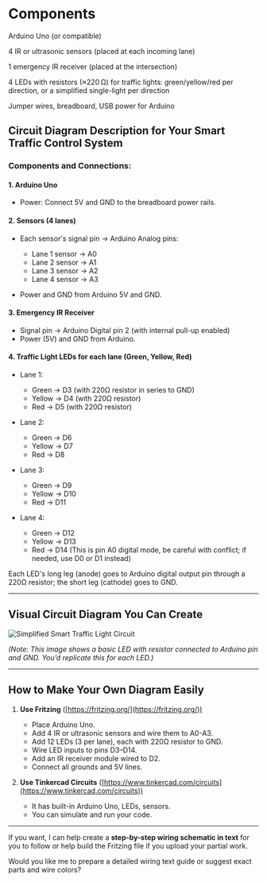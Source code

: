 # Components

Arduino Uno (or compatible)

4 IR or ultrasonic sensors (placed at each incoming lane)

1 emergency IR receiver (placed at the intersection)

4 LEDs with resistors (≈220 Ω) for traffic lights: green/yellow/red per direction, or a simplified single-light per direction

Jumper wires, breadboard, USB power for Arduino


## Circuit Diagram Description for Your Smart Traffic Control System

### Components and Connections:

#### 1. **Arduino Uno**

* Power: Connect 5V and GND to the breadboard power rails.

#### 2. **Sensors (4 lanes)**

* Each sensor's signal pin → Arduino Analog pins:

  * Lane 1 sensor → A0
  * Lane 2 sensor → A1
  * Lane 3 sensor → A2
  * Lane 4 sensor → A3
* Power and GND from Arduino 5V and GND.

#### 3. **Emergency IR Receiver**

* Signal pin → Arduino Digital pin 2 (with internal pull-up enabled)
* Power (5V) and GND from Arduino.

#### 4. **Traffic Light LEDs for each lane (Green, Yellow, Red)**

* Lane 1:

  * Green → D3 (with 220Ω resistor in series to GND)
  * Yellow → D4 (with 220Ω resistor)
  * Red → D5 (with 220Ω resistor)
* Lane 2:

  * Green → D6
  * Yellow → D7
  * Red → D8
* Lane 3:

  * Green → D9
  * Yellow → D10
  * Red → D11
* Lane 4:

  * Green → D12
  * Yellow → D13
  * Red → D14 (This is pin A0 digital mode, be careful with conflict; if needed, use D0 or D1 instead)

Each LED's long leg (anode) goes to Arduino digital output pin through a 220Ω resistor; the short leg (cathode) goes to GND.

---

## Visual Circuit Diagram You Can Create

![Simplified Smart Traffic Light Circuit](https://cdn-learn.adafruit.com/assets/assets/000/074/243/large1024/ledcircuit_bb.png?1654221307)

*(Note: This image shows a basic LED with resistor connected to Arduino pin and GND. You’d replicate this for each LED.)*

---

## How to Make Your Own Diagram Easily

1. **Use Fritzing** ([https://fritzing.org/](https://fritzing.org/))

   * Place Arduino Uno.
   * Add 4 IR or ultrasonic sensors and wire them to A0-A3.
   * Add 12 LEDs (3 per lane), each with 220Ω resistor to GND.
   * Wire LED inputs to pins D3–D14.
   * Add an IR receiver module wired to D2.
   * Connect all grounds and 5V lines.

2. **Use Tinkercad Circuits** ([https://www.tinkercad.com/circuits](https://www.tinkercad.com/circuits))

   * It has built-in Arduino Uno, LEDs, sensors.
   * You can simulate and run your code.

---

If you want, I can help create a **step-by-step wiring schematic in text** for you to follow or help build the Fritzing file if you upload your partial work.

Would you like me to prepare a detailed wiring text guide or suggest exact parts and wire colors?
